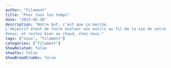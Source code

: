 ```yaml
---
author: "Filament"
title: "Pour tous les temps"
date: "2023-05-30"
description: "Notre but, c’est que ça marche.
L’objectif étant de faire évoluer vos outils au fil de la vie de votre entreprise, on a tout à y gagner !
Venez, et restez bien au chaud, chez nous."
tags: ["nous", "filament"]
categories: ["filament"]
ShowRelated: false
showToc: false
ShowBreadCrumbs: false
---
```

